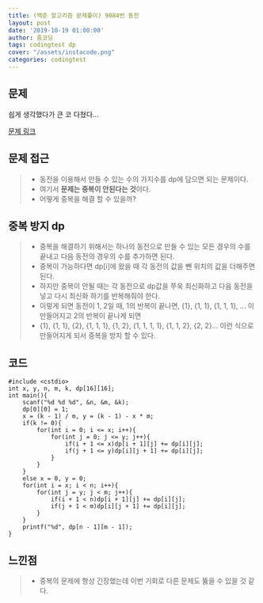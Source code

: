 ```yaml
---
title: (백준 알고리즘 문제풀이) 9084번 동전
layout: post
date: '2019-10-19 01:00:00'
author: 줌코딩
tags: codingtest dp
cover: "/assets/instacode.png"
categories: codingtest
---
```


## 문제

쉽게 생각했다가 큰 코 다쳤다...

[문제 링크](https://www.acmicpc.net/problem/9084)

## 문제 접근

>* 동전을 이용해서 만들 수 있는 수의 가지수를 dp에 담으면 되는 문제이다.
>* 여기서 **문제는 중복이 안된다는 것**이다.
>* 어떻게 중복을 해결 할 수 있을까?

## 중복 방지 dp

>* 중복을 해결하기 위해서는 하나의 동전으로 만들 수 있는 모든 경우의 수를 끝내고 다음 동전의 경우의 수를 추가하면 된다.
>* 중복이 가능하다면 dp[i]에 왔을 때 각 동전의 값을 뺀 위치의 값을 더해주면 된다.
>* 하지만 중복이 안될 때는 각 동전으로 dp값을 쭈욱 최신화하고 다음 동전을 넣고 다시 최신화 하기를 반복해줘야 한다.
>* 이렇게 되면 동전이 1, 2일 때, 1의 반복이 끝나면, {1}, {1, 1}, {1, 1, 1}, ... 이 만들어지고 2의 반복이 끝나게 되면
>* {1}, {1, 1}, {2}, {1, 1, 1}, {1, 2}, {1, 1, 1, 1}, {1, 1, 2}, {2, 2}... 이런 식으로 만들어지게 되서 중복을 방지 할 수 있다.

## 코드

    #include <cstdio>
    int x, y, n, m, k, dp[16][16];
    int main(){
        scanf("%d %d %d", &n, &m, &k);     
        dp[0][0] = 1; 
        x = (k - 1) / m, y = (k - 1) - x * m;
        if(k != 0){
            for(int i = 0; i <= x; i++){
                for(int j = 0; j <= y; j++){
                    if(i + 1 <= x)dp[i + 1][j] += dp[i][j];
                    if(j + 1 <= y)dp[i][j + 1] += dp[i][j];
                }
            }
        }
        else x = 0, y = 0;
        for(int i = x; i < n; i++){
            for(int j = y; j < m; j++){
                if(i + 1 < n)dp[i + 1][j] += dp[i][j];
                if(j + 1 < m)dp[i][j + 1] += dp[i][j];
            }
        }
        printf("%d", dp[n - 1][m - 1]);
    }

## 느낀점

>* 중복의 문제에 항상 긴장했는데 이번 기회로 다른 문제도 뚫을 수 있을 것 같다.
